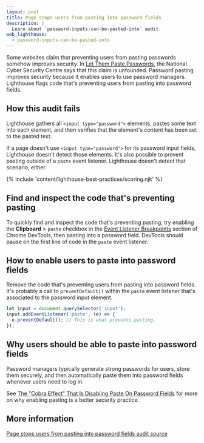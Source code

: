 ```yaml
---
layout: post
title: Page stops users from pasting into password fields
description: |
  Learn about `password-inputs-can-be-pasted-into` audit.
web_lighthouse:
  - password-inputs-can-be-pasted-into
---
```


Some websites claim that preventing users
from pasting passwords somehow improves security.
In
[Let Them Paste Passwords](https://www.ncsc.gov.uk/blog-post/let-them-paste-passwords),
the National Cyber Security Centre says that this claim is unfounded.
Password pasting improves security because it enables users to use password managers.
Lighthouse flags code that's preventing users from pasting into password fields.

<!--***Todo***
Can't seem to get this audit to fail.
Created a form with password and followed advice
to include preventDefault and it doesn't seem to work.
Post-IO fix.

<figure class="w-figure">
  <img class="w-screenshot w-screenshot--filled" src="password-inputs-can-be-pasted-into.png" alt="Lighthouse audit shows page stops users from pasting into password fields">
  <figcaption class="w-figcaption">
    Page stops users from pasting into password fields.
  </figcaption>
</figure>
-->

## How this audit fails

Lighthouse gathers all `<input type="password">` elements,
pastes some text into each element,
and then verifies that the element's content has been set to the pasted text.

If a page doesn't use `<input type="password">` for its password input fields,
Lighthouse doesn't detect those elements.
It's also possible to prevent pasting outside of a `paste` event listener.
Lighthouse doesn't detect that scenario, either.

{% include 'content/lighthouse-best-practices/scoring.njk' %}

## Find and inspect the code that's preventing pasting

To quickly find and inspect the code that's preventing pasting,
try enabling the **Clipboard** > `paste` checkbox in the
[Event Listener Breakpoints](https://developers.google.com/web/tools/chrome-devtools/javascript/breakpoints#event-listeners)
section of Chrome DevTools,
then pasting into a password field.
DevTools should pause on the first line of code in the `paste` event listener.

## How to enable users to paste into password fields

Remove the code that's preventing users from pasting into password fields.
It's probably a call to `preventDefault()` within the `paste` event listener
that's associated to the password input element.

```js
let input = document.querySelector('input');
input.addEventListener('paste', (e) => {
  e.preventDefault(); // This is what prevents pasting.
});
```

## Why users should be able to paste into password fields

Password managers typically generate strong passwords for users,
store them securely, and then automatically paste them
into password fields whenever users need to log in.

See [The "Cobra Effect" That Is Disabling Paste On Password Fields](https://www.troyhunt.com/the-cobra-effect-that-is-disabling/)
for more on why enabling pasting is a better security practice.

## More information

[Page stops users from pasting into password fields audit source](https://github.com/GoogleChrome/lighthouse/blob/master/lighthouse-core/audits/dobetterweb/password-inputs-can-be-pasted-into.js)
